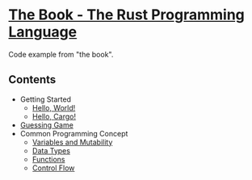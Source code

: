 # [The Book - The Rust Programming Language](https://doc.rust-lang.org/book/)

Code example from "the book".

## Contents


- Getting Started
  - [Hello, World!](/hello_world)
  - [Hello, Cargo!](/hello_cargo)
- [Guessing Game](/guessing_game)
- Common Programming Concept
  - [Variables and Mutability](/variables)
  - [Data Types](/data_types)
  - [Functions](/functions)
  - [Control Flow](/control_flow)
